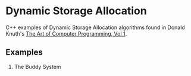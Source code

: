 # Dynamic Storage Allocation

C++ examples of Dynamic Storage Allocation algorithms found in Donald Knuth's [The Art of Computer Programming, Vol 1](http://www.amazon.com/Art-Computer-Programming-Vol-Fundamental/dp/0201896834/ref=mt_hardcover?_encoding=UTF8&me=).

## Examples

1. The Buddy System


